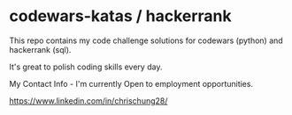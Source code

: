 # codewars-katas / hackerrank
This repo contains my code challenge solutions for codewars (python) and hackerrank (sql).

It's great to polish coding skills every day.

My Contact Info - I'm currently Open to employment opportunities.

https://www.linkedin.com/in/chrischung28/

